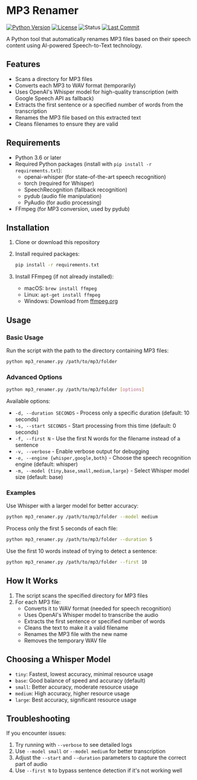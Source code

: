 # MP3 Renamer

[![Python Version](https://img.shields.io/badge/python-3.6%2B-blue)](https://www.python.org/downloads/)
[![License](https://img.shields.io/github/license/djleamen/renamer)](LICENSE)
![Status](https://img.shields.io/badge/status-active-brightgreen)
[![Last Commit](https://img.shields.io/github/last-commit/djleamen/renamer)](https://github.com/djleamen/renamer/commits)

A Python tool that automatically renames MP3 files based on their speech content using AI-powered Speech-to-Text technology.

## Features

- Scans a directory for MP3 files
- Converts each MP3 to WAV format (temporarily)
- Uses OpenAI's Whisper model for high-quality transcription (with Google Speech API as fallback)
- Extracts the first sentence or a specified number of words from the transcription
- Renames the MP3 file based on this extracted text
- Cleans filenames to ensure they are valid

## Requirements

- Python 3.6 or later
- Required Python packages (install with `pip install -r requirements.txt`):
  - openai-whisper (for state-of-the-art speech recognition)
  - torch (required for Whisper)
  - SpeechRecognition (fallback recognition)
  - pydub (audio file manipulation)
  - PyAudio (for audio processing)
- FFmpeg (for MP3 conversion, used by pydub)

## Installation

1. Clone or download this repository
2. Install required packages:

   ```bash
   pip install -r requirements.txt
   ```
3. Install FFmpeg (if not already installed):
   - macOS: `brew install ffmpeg`
   - Linux: `apt-get install ffmpeg`
   - Windows: Download from [ffmpeg.org](https://ffmpeg.org/download.html)

## Usage

### Basic Usage

Run the script with the path to the directory containing MP3 files:

```bash
python mp3_renamer.py /path/to/mp3/folder
```

### Advanced Options

```bash
python mp3_renamer.py /path/to/mp3/folder [options]
```

Available options:

- `-d, --duration SECONDS` - Process only a specific duration (default: 10 seconds)
- `-s, --start SECONDS` - Start processing from this time (default: 0 seconds)
- `-f, --first N` - Use the first N words for the filename instead of a sentence
- `-v, --verbose` - Enable verbose output for debugging
- `-e, --engine {whisper,google,both}` - Choose the speech recognition engine (default: whisper)
- `-m, --model {tiny,base,small,medium,large}` - Select Whisper model size (default: base)

### Examples

Use Whisper with a larger model for better accuracy:

```bash
python mp3_renamer.py /path/to/mp3/folder --model medium
```

Process only the first 5 seconds of each file:

```bash
python mp3_renamer.py /path/to/mp3/folder --duration 5
```

Use the first 10 words instead of trying to detect a sentence:

```bash
python mp3_renamer.py /path/to/mp3/folder --first 10
```

## How It Works

1. The script scans the specified directory for MP3 files
2. For each MP3 file:
   - Converts it to WAV format (needed for speech recognition)
   - Uses OpenAI's Whisper model to transcribe the audio
   - Extracts the first sentence or specified number of words
   - Cleans the text to make it a valid filename
   - Renames the MP3 file with the new name
   - Removes the temporary WAV file

## Choosing a Whisper Model

- `tiny`: Fastest, lowest accuracy, minimal resource usage
- `base`: Good balance of speed and accuracy (default)
- `small`: Better accuracy, moderate resource usage
- `medium`: High accuracy, higher resource usage
- `large`: Best accuracy, significant resource usage

## Troubleshooting

If you encounter issues:

1. Try running with `--verbose` to see detailed logs
2. Use `--model small` or `--model medium` for better transcription
3. Adjust the `--start` and `--duration` parameters to capture the correct part of audio
4. Use `--first N` to bypass sentence detection if it's not working well
